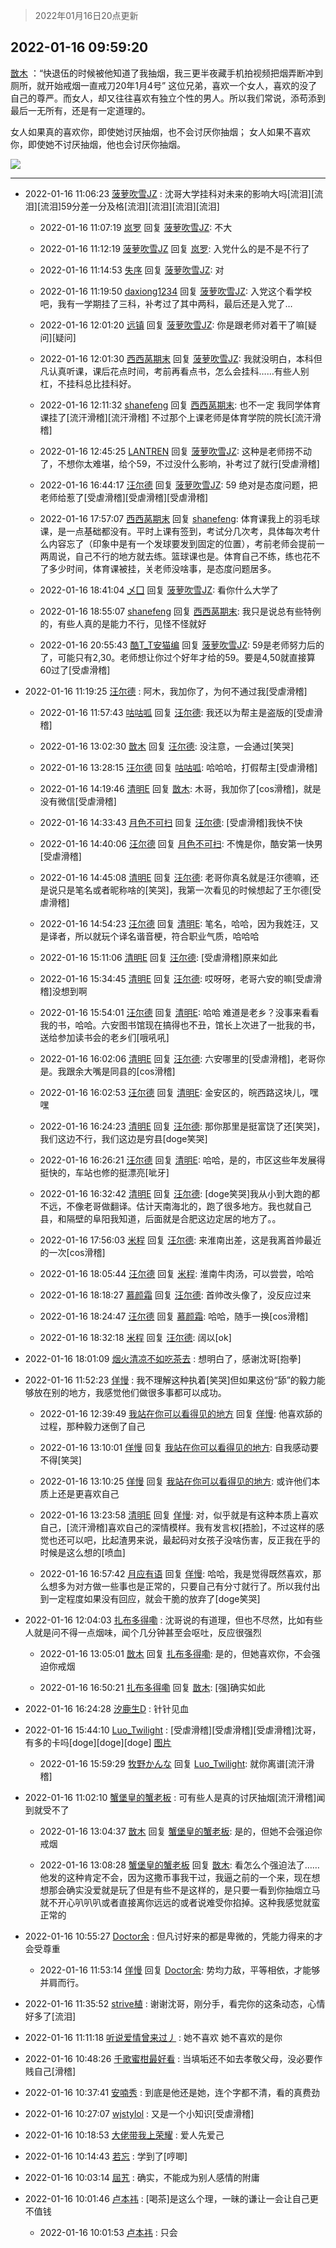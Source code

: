 > 2022年01月16日20点更新
<link rel="stylesheet" href="https://cdn.jsdelivr.net/gh/taotie6/sampleJSON@main/css/photo_show.css">
<meta name="referrer" content="no-referrer" />


 ## 2022-01-16 09:59:20 

 [㪚木](https://www.coolapk.com/feed/32855226?shareKey=MTMzNzhjNjI4MjQ1NjFlMzdjMDA~) ：“快退伍的时候被他知道了我抽烟，我三更半夜藏手机拍视频把烟弄断冲到厕所，就开始戒烟一直戒刀20年1月4号”
这位兄弟，喜欢一个女人，喜欢的没了自己的尊严。而女人，却又往往喜欢有独立个性的男人。所以我们常说，添苟添到最后一无所有，还是有一定道理的。

女人如果真的喜欢你<!--break-->，即使她讨厌抽烟，也不会讨厌你抽烟；
女人如果不喜欢你，即使她不讨厌抽烟，他也会讨厌你抽烟。 

<div class="album">
<img class="img-item" src="http://image.coolapk.com/feed/2019/0412/17/1081091_1555060673_5592@400x225.gif" />
</div>

 ------- 

- 2022-01-16 11:06:23 [菠萝吹雪JZ](uid=4178058) : 沈哥大学挂科对未来的影响大吗[流泪][流泪][流泪]59分差一分及格[流泪][流泪][流泪][流泪] 

    - 2022-01-16 11:07:19 [岚罗](uid=458727) 回复 [菠萝吹雪JZ](uid=4178058): 不大 

    - 2022-01-16 11:12:19 [菠萝吹雪JZ](uid=4178058) 回复 [岚罗](uid=458727): 入党什么的是不是不行了 

    - 2022-01-16 11:14:53 [失序](uid=1009107) 回复 [菠萝吹雪JZ](uid=4178058): 对 

    - 2022-01-16 11:19:50 [daxiong1234](uid=293333) 回复 [菠萝吹雪JZ](uid=4178058): 入党这个看学校吧，我有一学期挂了三科，补考过了其中两科，最后还是入党了… 

    - 2022-01-16 12:01:20 [远镇](uid=1471248) 回复 [菠萝吹雪JZ](uid=4178058): 你是跟老师对着干了嘛[疑问][疑问] 

    - 2022-01-16 12:01:30 [西西莴期末](uid=2958256) 回复 [菠萝吹雪JZ](uid=4178058): 我就没明白，本科但凡认真听课，课后花点时间，考前再看点书，怎么会挂科……有些人别杠，不挂科总比挂科好。 

    - 2022-01-16 12:11:32 [shanefeng](uid=421132) 回复 [西西莴期末](uid=2958256): 也不一定 我同学体育课挂了[流汗滑稽][流汗滑稽]
不过那个上课老师是体育学院的院长[流汗滑稽] 

    - 2022-01-16 12:45:25 [LANTREN](uid=2194571) 回复 [菠萝吹雪JZ](uid=4178058): 这种是老师捞不动了，不想你太难堪，给个59，不过没什么影响，补考过了就行[受虐滑稽] 

    - 2022-01-16 16:44:17 [汪尔德](uid=1595236) 回复 [菠萝吹雪JZ](uid=4178058): 59 绝对是态度问题，把老师给惹了[受虐滑稽][受虐滑稽][受虐滑稽] 

    - 2022-01-16 17:57:07 [西西莴期末](uid=2958256) 回复 [shanefeng](uid=421132): 体育课我上的羽毛球课，是一点基础都没有。平时上课有签到，考试分几次考，具体每次考什么内容忘了（印象中是有一个发球要发到固定的位置），考前老师会提前一两周说，自己不行的地方就去练。篮球课也是。体育自己不练，练也花不了多少时间，体育课被挂，关老师没啥事，是态度问题居多。 

    - 2022-01-16 18:41:04 [乄囗](uid=759206) 回复 [菠萝吹雪JZ](uid=4178058): 看你什么大学了 

    - 2022-01-16 18:55:07 [shanefeng](uid=421132) 回复 [西西莴期末](uid=2958256): 我只是说总有些特例的，有些人真的是能力不行，见怪不怪就好 

    - 2022-01-16 20:55:43 [酷T_T安猫编](uid=3220399) 回复 [菠萝吹雪JZ](uid=4178058): 59是老师努力后的了，可能只有2,30。老师想让你过个好年才给的59。要是4,50就直接算60过了[受虐滑稽] 

- 2022-01-16 11:19:25 [汪尔德](uid=1595236) : 阿木，我加你了，为何不通过我[受虐滑稽] 

    - 2022-01-16 11:57:43 [咕咕呱](uid=5016203) 回复 [汪尔德](uid=1595236): 我还以为帮主是盗版的[受虐滑稽] 

    - 2022-01-16 13:02:30 [㪚木](uid=1081091) 回复 [汪尔德](uid=1595236): 没注意，一会通过[笑哭] 

    - 2022-01-16 13:28:15 [汪尔德](uid=1595236) 回复 [咕咕呱](uid=5016203): 哈哈哈，打假帮主[受虐滑稽] 

    - 2022-01-16 14:19:46 [清明E](uid=1792072) 回复 [㪚木](uid=1081091): 木哥，我加你了[cos滑稽]，就是没有微信[受虐滑稽] 

    - 2022-01-16 14:33:43 [月色不可扫](uid=3639201) 回复 [汪尔德](uid=1595236): [受虐滑稽]我快不快 

    - 2022-01-16 14:40:06 [汪尔德](uid=1595236) 回复 [月色不可扫](uid=3639201): 不愧是你，酷安第一快男[受虐滑稽] 

    - 2022-01-16 14:45:08 [清明E](uid=1792072) 回复 [汪尔德](uid=1595236): 老哥你真名就是汪尔德嘛，还是说只是笔名或者昵称啥的[笑哭]，我第一次看见的时候想起了王尔德[受虐滑稽] 

    - 2022-01-16 14:54:23 [汪尔德](uid=1595236) 回复 [清明E](uid=1792072): 笔名，哈哈，因为我姓汪，又是译者，所以就玩个译名谐音梗，符合职业气质，哈哈哈 

    - 2022-01-16 15:11:06 [清明E](uid=1792072) 回复 [汪尔德](uid=1595236): [受虐滑稽]原来如此 

    - 2022-01-16 15:34:45 [清明E](uid=1792072) 回复 [汪尔德](uid=1595236): 哎呀呀，老哥六安的嘛[受虐滑稽]没想到啊 

    - 2022-01-16 15:54:01 [汪尔德](uid=1595236) 回复 [清明E](uid=1792072): 哈哈 难道是老乡？没事来看看我的书，哈哈。六安图书馆现在搞得也不丑，馆长上次进了一批我的书，送给参加读书会的老乡们[哦吼吼] 

    - 2022-01-16 16:02:06 [清明E](uid=1792072) 回复 [汪尔德](uid=1595236): 六安哪里的[受虐滑稽]，老哥你是。我跟余大嘴是同县的[cos滑稽] 

    - 2022-01-16 16:02:53 [汪尔德](uid=1595236) 回复 [清明E](uid=1792072): 金安区的，皖西路这块儿，嘿嘿 

    - 2022-01-16 16:24:23 [清明E](uid=1792072) 回复 [汪尔德](uid=1595236): 那你那里是挺富饶了还[笑哭]，我们这边不行，我们这边是穷县[doge笑哭] 

    - 2022-01-16 16:26:21 [汪尔德](uid=1595236) 回复 [清明E](uid=1792072): 哈哈，是的，市区这些年发展得挺快的，车站也修的挺漂亮[呲牙] 

    - 2022-01-16 16:32:42 [清明E](uid=1792072) 回复 [汪尔德](uid=1595236): [doge笑哭]我从小到大跑的都不远，不像老哥做翻译。估计天南海北的，跑了很多地方。我也就自己县，和隔壁的阜阳我知道，后面就是合肥这边定居的地方了。。 

    - 2022-01-16 17:56:03 [米程](uid=840770) 回复 [汪尔德](uid=1595236): 来淮南出差，这是我离首帅最近的一次[cos滑稽] 

    - 2022-01-16 18:05:44 [汪尔德](uid=1595236) 回复 [米程](uid=840770): 淮南牛肉汤，可以尝尝，哈哈 

    - 2022-01-16 18:18:27 [慕颜霜](uid=3801065) 回复 [汪尔德](uid=1595236): 首帅改头像了，没反应过来 

    - 2022-01-16 18:24:47 [汪尔德](uid=1595236) 回复 [慕颜霜](uid=3801065): 哈哈，随手一换[cos滑稽] 

    - 2022-01-16 18:32:18 [米程](uid=840770) 回复 [汪尔德](uid=1595236): 阔以[ok] 

- 2022-01-16 18:01:09 [烟火清凉不如吃茶去](uid=4279524) : 想明白了，感谢沈哥[抱拳] 

- 2022-01-16 11:52:23 [佯慢](uid=888105) : 我不理解这种执着[笑哭]但如果这份“舔”的毅力能够放在别的地方，我感觉他们做很多事都可以成功。 

    - 2022-01-16 12:39:49 [我站在你可以看得见的地方](uid=1262232) 回复 [佯慢](uid=888105): 他喜欢舔的过程，那种毅力迷倒了自己 

    - 2022-01-16 13:10:01 [佯慢](uid=888105) 回复 [我站在你可以看得见的地方](uid=1262232): 自我感动要不得[笑哭] 

    - 2022-01-16 13:10:25 [佯慢](uid=888105) 回复 [我站在你可以看得见的地方](uid=1262232): 或许他们本质上还是更喜欢自己 

    - 2022-01-16 13:23:58 [清明E](uid=1792072) 回复 [佯慢](uid=888105): 对，似乎就是有这种本质上喜欢自己，[流汗滑稽]喜欢自己的深情模样。我有发言权[捂脸]，不过这样的感觉也还可以吧，比起渣男来说，最起码对女孩子没啥伤害，反正我在乎的时候是这么想的[喷血] 

    - 2022-01-16 16:57:42 [月应有语](uid=1457481) 回复 [佯慢](uid=888105): 哈哈，我是觉得既然喜欢，那么想多为对方做一些事也是正常的，只要自己有分寸就行了。所以我付出到一定程度如果没有回应，就会干脆的放弃了[doge笑哭] 

- 2022-01-16 12:04:03 [扎布多得嘞](uid=1778156) : 沈哥说的有道理，但也不尽然，比如有些人就是问不得一点烟味，闻个几分钟甚至会呕吐，反应很强烈 

    - 2022-01-16 13:05:01 [㪚木](uid=1081091) 回复 [扎布多得嘞](uid=1778156): 是的，但她喜欢你，不会强迫你戒烟 

    - 2022-01-16 16:50:21 [扎布多得嘞](uid=1778156) 回复 [㪚木](uid=1081091): [强]确实如此 

- 2022-01-16 16:24:28 [汐鹿生D](uid=4309416) : 针针见血 

- 2022-01-16 15:44:10 [Luo_Twilight](uid=1172110) : [受虐滑稽][受虐滑稽][受虐滑稽]沈哥，有多的卡吗[doge][doge][doge] [图片](http://image.coolapk.com/feed/2022/0116/15/1172110_9049_2348_55@640x1136.jpg)

    - 2022-01-16 15:59:29 [牧野かんな](uid=1100599) 回复 [Luo_Twilight](uid=1172110): 就你离谱[流汗滑稽] 

- 2022-01-16 11:02:10 [蟹堡皇的蟹老板](uid=4652683) : 可有些人是真的讨厌抽烟[流汗滑稽]闻到就受不了 

    - 2022-01-16 13:04:37 [㪚木](uid=1081091) 回复 [蟹堡皇的蟹老板](uid=4652683): 是的，但她不会强迫你戒烟 

    - 2022-01-16 13:08:28 [蟹堡皇的蟹老板](uid=4652683) 回复 [㪚木](uid=1081091): 看怎么个强迫法了……他发的这种肯定不会，因为这撒币事我干过，我逼之前的一个来，现在想想那会确实没爱就是玩了但是有些不是这样的，是只要一看到你抽烟立马就不开心叭叭叭或者直接离你远远的或者说难受你掐掉。这种我感觉就蛮正常的 

- 2022-01-16 10:55:27 [Doctor余](uid=1383402) : 但凡讨好来的都是卑微的，凭能力得来的才会受尊重 

    - 2022-01-16 11:53:14 [佯慢](uid=888105) 回复 [Doctor余](uid=1383402): 势均力敌，平等相依，才能够并肩而行。 

- 2022-01-16 11:35:52 [strive植](uid=1468928) : 谢谢沈哥，刚分手，看完你的这条动态，心情好多了[流泪] 

- 2022-01-16 11:11:18 [听说爱情曾来过丿](uid=3065143) : 她不喜欢
她不喜欢的是你 

- 2022-01-16 10:48:26 [千歌蜜柑最好看](uid=1256624) : 当填垢还不如去孝敬父母，没必要作贱自己[滑稽] 

- 2022-01-16 10:37:41 [安喃秀](uid=2237599) : 到底是他还是她，连个字都不清，看的真费劲 

- 2022-01-16 10:27:07 [wjstylol](uid=15345635) : 又是一个小知识[受虐滑稽] 

- 2022-01-16 10:18:53 [大佬带我上荣耀](uid=3016539) : 爱人先爱己 

- 2022-01-16 10:14:43 [若忘](uid=459610) : 学到了[哼唧] 

- 2022-01-16 10:03:14 [屆艽](uid=2608833) : 确实，不能成为别人感情的附庸 

- 2022-01-16 10:01:46 [卢本祎](uid=2851774) : [喝茶]是这么个理，一昧的谦让一会让自己更不值钱 

    - 2022-01-16 10:01:53 [卢本祎](uid=2851774) : 只会 

